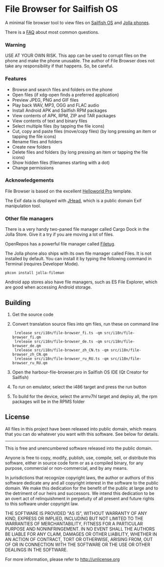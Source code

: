 # File Browser for Sailfish OS

A minimal file browser tool to view files on 
[Sailfish OS](https://sailfishos.org/) and 
[Jolla phones](http://jolla.com/).

There is a [FAQ](https://github.com/karip/harbour-file-browser/blob/master/FAQ.md)
about most common questions.

### Warning

USE AT YOUR OWN RISK. This app can be used to corrupt files on the phone
and make the phone unusable. The author of File Browser does not take any
responsibility if that happens. So, be careful.

### Features

 * Browse and search files and folders on the phone
 * Open files (if xdg-open finds a preferred application)
 * Preview JPEG, PNG and GIF files
 * Play back WAV, MP3, OGG and FLAC audio
 * Install Android APK and Sailfish RPM packages
 * View contents of APK, RPM, ZIP and TAR packages
 * View contents of text and binary files
 * Select multiple files (by tapping the file icons)
 * Cut, copy and paste files (move/copy files) (by long pressing an 
   item or tapping the file icons)
 * Rename files and folders
 * Create new folders
 * Delete files and folders (by long pressing an item or tapping 
   the file icons)
 * Show hidden files (filenames starting with a dot)
 * Change permissions

### Acknowledgements

File Browser is based on the excellent 
[Helloworld Pro](https://github.com/amarchen/helloworld-pro-sailfish) 
template.

The Exif data is displayed with [JHead](http://www.sentex.net/~mwandel/jhead/),
which is a public domain Exif manipulation tool.

### Other file managers

There is a very handy two-paned file manager called Cargo Dock
in the Jolla Store. Give it a try if you are moving a lot of files.

OpenRepos has a powerful file manager called
[Filetug](https://openrepos.net/content/matoking/filetug).

The Jolla phone also ships with its own file manager called Files.
It is not installed by default. You can install it by typing the 
following command in Terminal (requires Developer Mode).

    pkcon install jolla-fileman

Android app stores also have file managers, such as ES File Explorer,
which are good when accessing Android storage.

## Building

1. Get the source code
2. Convert translation source files into qm files, run these on command line

        lrelease src/i18n/file-browser_fi.ts -qm src/i18n/file-browser_fi.qm
        lrelease src/i18n/file-browser_de.ts -qm src/i18n/file-browser_de.qm
        lrelease src/i18n/file-browser_zh_CN.ts -qm src/i18n/file-browser_zh_CN.qm
        lrelease src/i18n/file-browser_ru_RU.ts -qm src/i18n/file-browser_ru_RU.qm

3. Open the harbour-file-browser.pro in Sailfish OS IDE 
   (Qt Creator for Sailfish)
4. To run on emulator, select the i486 target and press the run button
5. To build for the device, select the armv7hl target and deploy all, 
   the rpm packages will be in the RPMS folder

## License

All files in this project have been released into public domain, which 
means that you can do whatever you want with this software. See below 
for details.

***

This is free and unencumbered software released into the public domain.

Anyone is free to copy, modify, publish, use, compile, sell, or
distribute this software, either in source code form or as a compiled
binary, for any purpose, commercial or non-commercial, and by any
means.

In jurisdictions that recognize copyright laws, the author or authors
of this software dedicate any and all copyright interest in the
software to the public domain. We make this dedication for the benefit
of the public at large and to the detriment of our heirs and
successors. We intend this dedication to be an overt act of
relinquishment in perpetuity of all present and future rights to this
software under copyright law.

THE SOFTWARE IS PROVIDED "AS IS", WITHOUT WARRANTY OF ANY KIND,
EXPRESS OR IMPLIED, INCLUDING BUT NOT LIMITED TO THE WARRANTIES OF
MERCHANTABILITY, FITNESS FOR A PARTICULAR PURPOSE AND NONINFRINGEMENT.
IN NO EVENT SHALL THE AUTHORS BE LIABLE FOR ANY CLAIM, DAMAGES OR
OTHER LIABILITY, WHETHER IN AN ACTION OF CONTRACT, TORT OR OTHERWISE,
ARISING FROM, OUT OF OR IN CONNECTION WITH THE SOFTWARE OR THE USE OR
OTHER DEALINGS IN THE SOFTWARE.

For more information, please refer to <http://unlicense.org>

